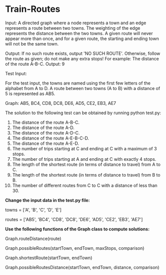 # Train-Routes

Input:  A directed graph where a node represents a town and an edge represents a route between two towns.  The weighting of the edge represents the distance between the two towns.  A given route will never appear more than once, and for a given route, the starting and ending town will not be the same town.

Output: If no such route exists, output 'NO SUCH ROUTE'.  Otherwise, follow the route as given; do not make any extra stops!
For example: The distance of the route A-B-C.
Output: 9

Test Input:

For the test input, the towns are named using the first few letters of the alphabet from A to D.  A route between two towns (A to B) with a distance of 5 is represented as AB5.

Graph: AB5, BC4, CD8, DC8, DE6, AD5, CE2, EB3, AE7

The solution to the following test can be obtained by running python test.py:

1. The distance of the route A-B-C.
2. The distance of the route A-D.
3. The distance of the route A-D-C.
4. The distance of the route A-E-B-C-D.
5. The distance of the route A-E-D.
6. The number of trips starting at C and ending at C with a maximum of 3 stops.
7. The number of trips starting at A and ending at C with exactly 4 stops.
8. The length of the shortest route (in terms of distance to travel) from A
to C.
9. The length of the shortest route (in terms of distance to travel) from B
to B.
10. The number of different routes from C to C with a distance of less than 30.

**Change the input data in the test.py file:**

towns = ['A', 'B', 'C', 'D', 'E']

routes = ['AB5', 'BC4', 'CD8', 'DC8', 'DE6', 'AD5', 'CE2', 'EB3', 'AE7']

**Use the following functions of the Graph class to compute solutions:**

Graph.routeDistance(route)

Graph.possibleRoutes(startTown, endTown, maxStops, comparison)

Graph.shortestRoute(startTown, endTown)

Graph.possibleRoutesDistance(startTown, endTown, distance, comparison)
